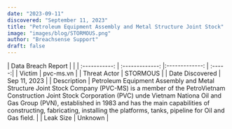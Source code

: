 ```yaml
---
date: "2023-09-11"
discovered: "September 11, 2023"
title: "Petroleum Equipment Assembly and Metal Structure Joint Stock"
image: "images/blog/STORMOUS.png"
author: "Breachsense Support"
draft: false
---
```


| Data Breach Report           |              | 
| :-----------: | :-------------:     |:-------------:    | :-----:|
| Victim      | pvc-ms.vn      | 
| Threat Actor      | STORMOUS      | 
| Date Discovered      | Sep 11, 2023      | 
| Description      | Petroleum Equipment Assembly and Metal Structure Joint Stock Company (PVC-MS) is a member of the PetroVietnam Construction Joint Stock Corporation (PVC) unde Vietnam Nationa Oil and Gas Group (PVN), established in 1983 and has the main capabilities of constructing, fabricating, installing the platforms, tanks, pipeline for Oil and Gas field.      | 
| Leak Size      | Unknown      | 

